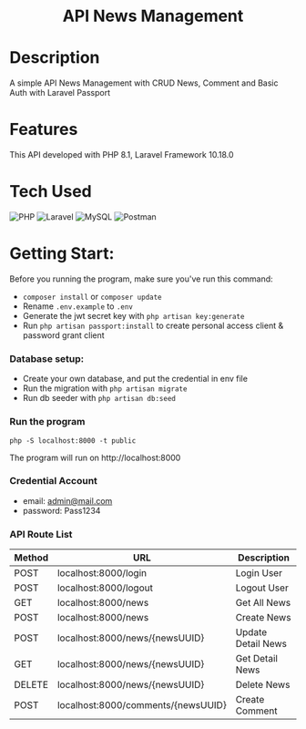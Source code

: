 <div align="center">
      <h1><br/>API News Management</h1>
     </div>


# Description
A simple API News Management with CRUD News, Comment and Basic Auth with Laravel Passport

# Features
This API developed with PHP 8.1, Laravel Framework 10.18.0
 
# Tech Used
 ![PHP](https://img.shields.io/badge/php-%23777BB4.svg?style=for-the-badge&logo=php&logoColor=white) ![Laravel](https://img.shields.io/badge/laravel-%23FF2D20.svg?style=for-the-badge&logo=laravel&logoColor=white) ![MySQL](https://img.shields.io/badge/mysql-%2300f.svg?style=for-the-badge&logo=mysql&logoColor=white) ![Postman](https://img.shields.io/badge/Postman-FF6C37?style=for-the-badge&logo=postman&logoColor=white)
      
# Getting Start:
Before you running the program, make sure you've run this command:
- `composer install` or `composer update`
-  Rename `.env.example` to `.env`
-  Generate the jwt secret key with `php artisan key:generate`
-  Run `php artisan passport:install` to create personal access client & password grant client

### Database setup:
- Create your own database, and put the credential in env file
- Run the migration with `php artisan migrate`
- Run db seeder with `php artisan db:seed`

### Run the program
`php -S localhost:8000 -t public`

The program will run on http://localhost:8000

### Credential Account
- email: admin@mail.com
- password: Pass1234

### API Route List
| Method | URL | Description |
| ----------- | ----------- | ----------- | 
| POST | localhost:8000/login  | Login User |
| POST | localhost:8000/logout  | Logout User |
| GET | localhost:8000/news  | Get All News |
| POST | localhost:8000/news  | Create News |
| POST | localhost:8000/news/{newsUUID}  | Update Detail News |
| GET | localhost:8000/news/{newsUUID}  | Get Detail News |
| DELETE | localhost:8000/news/{newsUUID}  | Delete News |
| POST | localhost:8000/comments/{newsUUID}  | Create Comment |
 
      
<!-- </> with 💛 by readMD (https://readmd.itsvg.in) -->
